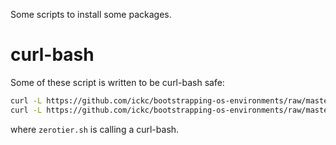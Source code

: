 Some scripts to install some packages.

# curl-bash

Some of these script is written to be curl-bash safe:

```bash
curl -L https://github.com/ickc/bootstrapping-os-environments/raw/master/install/vscode_cli.sh | bash
curl -L https://github.com/ickc/bootstrapping-os-environments/raw/master/install/gh.sh | bash
```

where `zerotier.sh` is calling a curl-bash.
